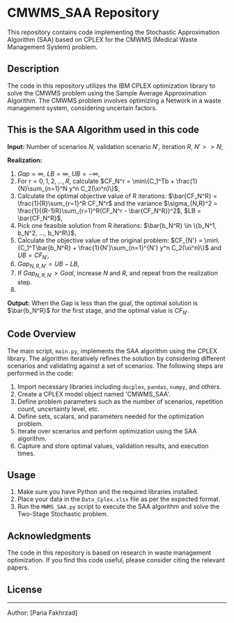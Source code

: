 # CMWMS_SAA Repository

This repository contains code implementing the Stochastic Approximation Algorithm (SAA) based on CPLEX for the CMWMS (Medical Waste Management System) problem.

## Description

The code in this repository utilizes the IBM CPLEX optimization library to solve the CMWMS problem using the Sample Average  Approximation Algorithm. The CMWMS problem involves optimizing a Network in a waste management system, considering uncertain factors.

## This is the SAA Algorithm used in this code

**Input:** Number of scenarios $N$, validation scenario $N'$, iteration $R$, $N' > > N$;

**Realization:**
1. $Gap = \infty$, $LB = \infty$, $UB = -\infty$,
2. For $r = 0, 1, 2, ..., R$, calculate $CF_N^r = \min\{C_1^Tb + \frac{1}{N}\sum_{n=1}^N y^n C_2(\xi^n)\}$,
3. Calculate the optimal objective value of R iterations: $\bar{CF_N^R} = \frac{1}{R}\sum_{r=1}^R CF_N^r$ and the variance $\sigma_{N,R}^2 = \frac{1}{(R-1)R}\sum_{r=1}^R(CF_N^r - \bar{CF_N^R})^2$, $LB = \bar{CF_N^R}$,
4. Pick one feasible solution from R iterations: $\bar{b_N^R} \in \{b_N^1, b_N^2, ..., b_N^R\}$,
5. Calculate the objective value of the original problem: $CF_{N'} = \min\{C_1^T\bar{b_N^R} + \frac{1}{N'}\sum_{n=1}^{N'} y^n C_2(\xi^n)\}$ and $UB = CF_{N'}$,
6. $Gap_{N,R,N'} = UB - LB$,
7. If $Gap_{N,R,N'} > Goal$, increase $N$ and $R$, and repeat from the realization step.
8. 
**Output:** When the Gap is less than the goal, the optimal solution is $\bar{b_N^R}$ for the first stage, and the optimal value is $CF_{N'}$.
       
## Code Overview

The main script, `main.py`, implements the SAA algorithm using the CPLEX library. The algorithm iteratively refines the solution by considering different scenarios and validating against a set of scenarios. The following steps are performed in the code:

1. Import necessary libraries including `docplex`, `pandas`, `numpy`, and others.
2. Create a CPLEX model object named 'CMWMS_SAA'.
3. Define problem parameters such as the number of scenarios, repetition count, uncertainty level, etc.
4. Define sets, scalars, and parameters needed for the optimization problem.
5. Iterate over scenarios and perform optimization using the SAA algorithm.
6. Capture and store optimal values, validation results, and execution times.


## Usage

1. Make sure you have Python and the required libraries installed.
2. Place your data in the `Data_Cplex.xlsx` file as per the expected format.
3. Run the `MWMS_SAA.py` script to execute the SAA algorithm and solve the Two-Stage Stochastic problem.

## Acknowledgments
The code in this repository is based on research in waste management optimization. If you find this code useful, please consider citing the relevant papers.

## License

---
Author: [Paria Fakhrzad]

